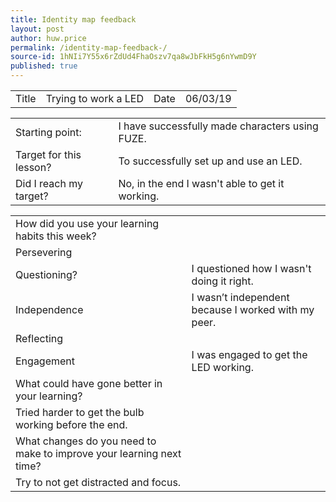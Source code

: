 ```yaml
---
title: Identity map feedback 
layout: post
author: huw.price
permalink: /identity-map-feedback-/
source-id: 1hNIi7Y55x6rZdUd4FhaOszv7qa8wJbFkH5g6nYwmD9Y
published: true
---
```

<table>
  <tr>
    <td>Title</td>
    <td>Trying to work a LED</td>
    <td>Date</td>
    <td>06/03/19</td>
  </tr>
</table>


<table>
  <tr>
    <td>Starting point:</td>
    <td>I have successfully made characters using FUZE.</td>
  </tr>
  <tr>
    <td>Target for this lesson?</td>
    <td>To successfully set up and use an LED.</td>
  </tr>
  <tr>
    <td>Did I reach my target? </td>
    <td>No, in the end I wasn't able to get it working.</td>
  </tr>
</table>


<table>
  <tr>
    <td>How did you use your learning habits this week?</td>
    <td></td>
  </tr>
  <tr>
    <td>Persevering</td>
    <td></td>
  </tr>
  <tr>
    <td>Questioning?</td>
    <td>I questioned how I wasn't doing it right.</td>
  </tr>
  <tr>
    <td>Independence</td>
    <td>I wasn’t independent because I worked with my peer. </td>
  </tr>
  <tr>
    <td>Reflecting</td>
    <td></td>
  </tr>
  <tr>
    <td>Engagement</td>
    <td>I was engaged to get the LED working.</td>
  </tr>
  <tr>
    <td>What could have gone better in your learning?</td>
    <td></td>
  </tr>
  <tr>
    <td>Tried harder to get the bulb working before the end.</td>
    <td></td>
  </tr>
  <tr>
    <td>What changes do you need to make to improve your learning next time?</td>
    <td></td>
  </tr>
  <tr>
    <td>Try to not get distracted and focus. </td>
    <td></td>
  </tr>
</table>


